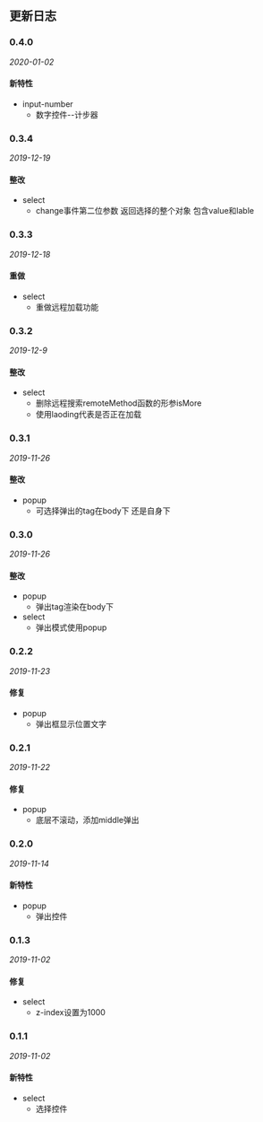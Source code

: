 ## 更新日志

### 0.4.0
*2020-01-02*

#### 新特性

- input-number
  - 数字控件--计步器
  
### 0.3.4
*2019-12-19*

#### 整改

- select
  - change事件第二位参数 返回选择的整个对象 包含value和lable

### 0.3.3
*2019-12-18*

#### 重做

- select
  - 重做远程加载功能

### 0.3.2
*2019-12-9*

#### 整改

- select
  - 删除远程搜索remoteMethod函数的形参isMore  
  - 使用laoding代表是否正在加载

### 0.3.1
*2019-11-26*

#### 整改

- popup
  - 可选择弹出的tag在body下 还是自身下

### 0.3.0
*2019-11-26*

#### 整改

- popup
  - 弹出tag渲染在body下
- select
  - 弹出模式使用popup

### 0.2.2
*2019-11-23*

#### 修复

- popup
  - 弹出框显示位置文字

### 0.2.1
*2019-11-22*

#### 修复

- popup
  - 底层不滚动，添加middle弹出

### 0.2.0

*2019-11-14*

#### 新特性

- popup
  - 弹出控件

### 0.1.3
*2019-11-02*

#### 修复

- select
  - z-index设置为1000 

### 0.1.1

*2019-11-02*

#### 新特性

- select
  - 选择控件 